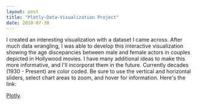 ```yaml
---
layout: post
title: "Plotly-Data-Visualization Project"
date: 2018-07-30
---
```


I created an interesting visualization with a dataset I came across. After much data wrangling, I was able to develop this interactive visualization showing the age discepancies between male and female actors in couples depicted in Hollywood movies. I have many additional ideas to make this more informative, and I'll incorporat them in the future. Currently decades (1930 - Present) are color coded. Be sure to use the vertical and horizontal sliders, select chart areas to zoom, and hover for information. 
Here's the link:

[Plotly](https://plot.ly/~Ross.Brown.Ph.D./89/).


